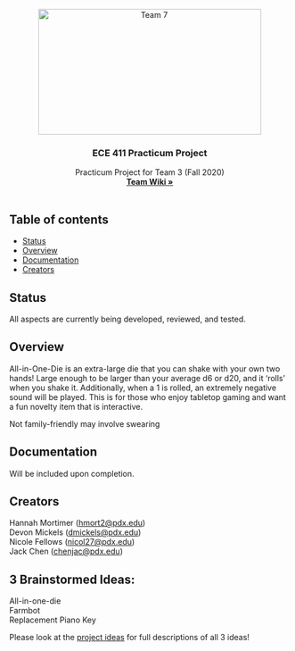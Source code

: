 <p align="center">
  <img src="https://www.pdx.edu/themes/custom/pdxd8/psulogo_horiz-spot.svg" alt="Team 7" width="400" height="225">
</p>

<h3 align="center">ECE 411 Practicum Project</h3>

<p align="center">
  Practicum Project for Team 3 (Fall 2020)
  <br>
  <a href="https://github.com/jackchen0226/all-in-one-die/wiki"><strong>Team Wiki »</strong></a>
  <br>
  <br>
</p>


## Table of contents

- [Status](#status)
- [Overview](#overview)
- [Documentation](#documentation)
- [Creators](#creators)


## Status

All aspects are currently being developed, reviewed, and tested.

## Overview

All-in-One-Die is an extra-large die that you can shake with your own two hands! Large enough to be larger than your average d6 or d20, and it ‘rolls’ when you shake it. Additionally, when a 1 is rolled, an extremely negative sound will be played. This is for those who enjoy tabletop gaming and want a fun novelty item that is interactive.

Not family-friendly may involve swearing

## Documentation

Will be included upon completion.

## Creators

Hannah Mortimer (hmort2@pdx.edu) <br />
Devon Mickels (dmickels@pdx.edu) <br />
Nicole Fellows  (nicol27@pdx.edu) <br />
Jack Chen (chenjac@pdx.edu)

## 3 Brainstormed Ideas:

All-in-one-die  <br />
Farmbot <br />
Replacement Piano Key <br />

Please look at the [project ideas](https://github.com/jackchen0226/all-in-one-die/wiki/Project-Ideas) for full descriptions of all 3 ideas!

